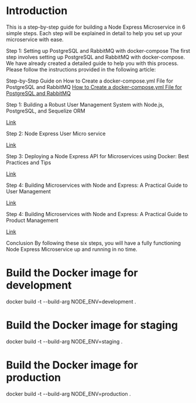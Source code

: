 # Introduction

This is a step-by-step guide for building a Node Express Microservice in 6 simple steps. Each step will be explained in detail to help you set up your microservice with ease.

Step 1: Setting up PostgreSQL and RabbitMQ with docker-compose
The first step involves setting up PostgreSQL and RabbitMQ with docker-compose. 
We have already created a detailed guide to help you with this process. 
Please follow the instructions provided in the following article:

Step-by-Step Guide on How to Create a docker-compose.yml File for PostgreSQL and RabbitMQ
[How to Create a docker-compose.yml File for PostgreSQL and RabbitMQ](https://dev.to/muzeyr/step-by-step-guide-on-how-to-create-a-docker-composeyml-file-for-postgresql-and-rabbitmq-ll5) 

Step 1: Building a Robust User Management System with Node.js, PostgreSQL, and Sequelize ORM

[Link ](https://medium.com/@muzeyr/node-js-postgresql-database-using-sequelize-orm-a62c41393da4) 


Step 2: Node Express User Micro service

[Link](https://dev.to/muzeyr/step-by-step-guide-on-how-to-create-a-docker-composeyml-file-for-postgresql-and-rabbitmq-ll5) 

Step 3: Deploying a Node Express API for Microservices using Docker: Best Practices and Tips

[Link](https://medium.com/@muzeyr/deploying-a-node-express-api-for-microservices-using-docker-best-practices-and-tips-59bb39fb9f34) 

Step 4: Building Microservices with Node and Express: A Practical Guide to User Management

[Link](https://medium.com/@muzeyr/node-express-users-microservices-bd0ed3e0eeeb) 

Step 4: Building Microservices with Node and Express: A Practical Guide to Product Management

[Link](https://medium.com/@muzeyr/building-microservices-with-node-and-express-a-practical-guide-to-prodcut-management-ce34e6d6f5bf) 


Conclusion
By following these six steps, you will have a fully functioning Node Express Microservice up and running in no time.



# Build the Docker image for development
docker build -t <image-name> --build-arg NODE_ENV=development .

# Build the Docker image for staging
docker build -t <image-name> --build-arg NODE_ENV=staging .

# Build the Docker image for production
docker build -t <image-name> --build-arg NODE_ENV=production .


